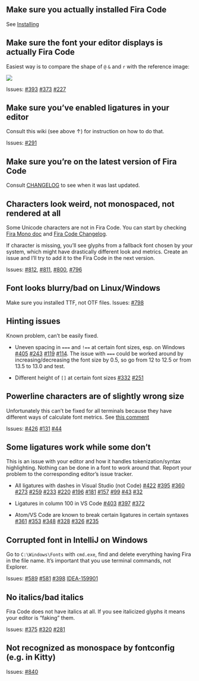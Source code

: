 ## Make sure you actually installed Fira Code 

See [Installing](https://github.com/tonsky/FiraCode/wiki/Installing)

## Make sure the font your editor displays is actually Fira Code

Easiest way is to compare the shape of `@` `&` and `r` with the reference image:

![](https://user-images.githubusercontent.com/285292/26971424-c609be76-4d15-11e7-8684-23e7b1c08929.png)

Issues: [#393](https://github.com/tonsky/FiraCode/issues/393) [#373](https://github.com/tonsky/FiraCode/issues/373) [#227](https://github.com/tonsky/FiraCode/issues/227)

## Make sure you’ve enabled ligatures in your editor

Consult this wiki (see above ↑) for instruction on how to do that.

Issues: [#291](https://github.com/tonsky/FiraCode/issues/291)

## Make sure you’re on the latest version of Fira Code

Consult [CHANGELOG](https://github.com/tonsky/FiraCode/blob/master/CHANGELOG.md) to see when it was last updated.

## Characters look weird, not monospaced, not rendered at all

Some Unicode characters are not in Fira Code. You can start by checking [Fira Mono doc](https://github.com/bBoxType/FiraSans/raw/master/Fira_Mono_3_2/PDF/FiraMono-Regular.otf.pdf) and [Fira Code Changelog](https://github.com/tonsky/FiraCode/blob/master/CHANGELOG.md).

If character is missing, you’ll see glyphs from a fallback font chosen by your system, which might have drastically different look and metrics. Create an issue and I’ll try to add it to the Fira Code in the next version.

Issues: [#812](https://github.com/tonsky/FiraCode/issues/812), [#811](https://github.com/tonsky/FiraCode/issues/811), [#800](https://github.com/tonsky/FiraCode/issues/800), [#796](https://github.com/tonsky/FiraCode/issues/796)

## Font looks blurry/bad on Linux/Windows

Make sure you installed TTF, not OTF files. Issues: [#798](https://github.com/tonsky/FiraCode/issues/798#issuecomment-579094899)

## Hinting issues

Known problem, can’t be easily fixed.

* Uneven spacing in `===` and `!==` at certain font sizes, esp. on Windows [#405](https://github.com/tonsky/FiraCode/issues/405) [#243](https://github.com/tonsky/FiraCode/issues/243) [#119](https://github.com/tonsky/FiraCode/issues/119) [#114](https://github.com/tonsky/FiraCode/issues/114). The issue with `===` could be worked around by increasing/decreasing the font size by 0.5, so go from 12 to 12.5 or from 13.5 to 13.0 and test.


* Different height of `[]` at certain font sizes [#332](https://github.com/tonsky/FiraCode/issues/332) [#251](https://github.com/tonsky/FiraCode/issues/251)

## Powerline characters are of slightly wrong size

Unfortunately this can’t be fixed for all terminals because they have different ways of calculate font metrics. See [this comment](https://github.com/tonsky/FiraCode/issues/44#issuecomment-187305276)

Issues: [#426](https://github.com/tonsky/FiraCode/issues/426) [#131](https://github.com/tonsky/FiraCode/issues/131) [#44](https://github.com/tonsky/FiraCode/issues/44)

## Some ligatures work while some don’t

This is an issue with your editor and how it handles tokenization/syntax highlighting. Nothing can be done in a font to work around that. Report your problem to the corresponding editor’s issue tracker.

- All ligatures with dashes in Visual Studio (not Code) [#422](https://github.com/tonsky/FiraCode/issues/422) [#395](https://github.com/tonsky/FiraCode/issues/395) [#360](https://github.com/tonsky/FiraCode/issues/360) [#273](https://github.com/tonsky/FiraCode/issues/273) [#259](https://github.com/tonsky/FiraCode/issues/259) [#233](https://github.com/tonsky/FiraCode/issues/233) [#220](https://github.com/tonsky/FiraCode/issues/220) [#196](https://github.com/tonsky/FiraCode/issues/196) [#181](https://github.com/tonsky/FiraCode/issues/181) [#157](https://github.com/tonsky/FiraCode/issues/157) [#99](https://github.com/tonsky/FiraCode/issues/99) [#43](https://github.com/tonsky/FiraCode/issues/43) [#32](https://github.com/tonsky/FiraCode/issues/32)

- Ligatures in column 100 in VS Code [#403](https://github.com/tonsky/FiraCode/issues/403) [#397](https://github.com/tonsky/FiraCode/issues/397) [#372](https://github.com/tonsky/FiraCode/issues/372)

- Atom/VS Code are known to break certain ligatures in certain syntaxes [#361](https://github.com/tonsky/FiraCode/issues/361) [#353](https://github.com/tonsky/FiraCode/issues/353) [#348](https://github.com/tonsky/FiraCode/issues/348) [#328](https://github.com/tonsky/FiraCode/issues/328) [#326](https://github.com/tonsky/FiraCode/issues/326) [#235](https://github.com/tonsky/FiraCode/issues/235)

## Corrupted font in IntelliJ on Windows

Go to `C:\Windows\Fonts` with `cmd.exe`, find and delete everything having Fira in the file name. It’s important that you use terminal commands, not Explorer.

Issues: [#589](https://github.com/tonsky/FiraCode/issues/589) [#581](https://github.com/tonsky/FiraCode/issues/581) [#398](https://github.com/tonsky/FiraCode/issues/398) [IDEA-159901](https://youtrack.jetbrains.com/issue/IDEA-159901)

## No italics/bad italics

Fira Code does not have italics at all. If you see italicized glyphs it means your editor is “faking” them. 

Issues: [#375](https://github.com/tonsky/FiraCode/issues/375) [#320](https://github.com/tonsky/FiraCode/issues/320) [#281](https://github.com/tonsky/FiraCode/issues/281)

## Not recognized as monospace by fontconfig (e.g. in Kitty)

Issues: [#840](https://github.com/tonsky/FiraCode/issues/840)